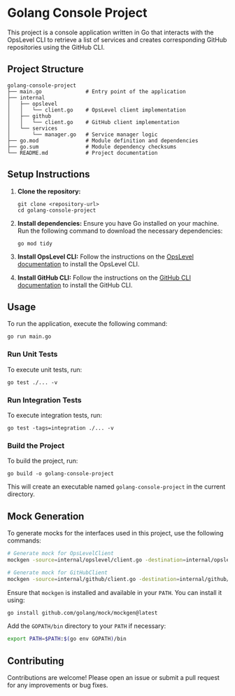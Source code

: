 # Golang Console Project

This project is a console application written in Go that interacts with the OpsLevel CLI to retrieve a list of services and creates corresponding GitHub repositories using the GitHub CLI.

## Project Structure

```
golang-console-project
├── main.go              # Entry point of the application
├── internal
│   ├── opslevel
│   │   └── client.go    # OpsLevel client implementation
│   ├── github
│   │   └── client.go    # GitHub client implementation
│   └── services
│       └── manager.go   # Service manager logic
├── go.mod               # Module definition and dependencies
├── go.sum               # Module dependency checksums
└── README.md            # Project documentation
```

## Setup Instructions

1. **Clone the repository:**
   ```
   git clone <repository-url>
   cd golang-console-project
   ```

2. **Install dependencies:**
   Ensure you have Go installed on your machine. Run the following command to download the necessary dependencies:
   ```
   go mod tidy
   ```

3. **Install OpsLevel CLI:**
   Follow the instructions on the [OpsLevel documentation](https://opslevel.com/docs) to install the OpsLevel CLI.

4. **Install GitHub CLI:**
   Follow the instructions on the [GitHub CLI documentation](https://cli.github.com/) to install the GitHub CLI.

## Usage

To run the application, execute the following command:
```
go run main.go
```

### Run Unit Tests

To execute unit tests, run:
```
go test ./... -v
```

### Run Integration Tests

To execute integration tests, run:
```
go test -tags=integration ./... -v
```

### Build the Project

To build the project, run:
```
go build -o golang-console-project
```

This will create an executable named `golang-console-project` in the current directory.

## Mock Generation

To generate mocks for the interfaces used in this project, use the following commands:

```bash
# Generate mock for OpsLevelClient
mockgen -source=internal/opslevel/client.go -destination=internal/opslevel/mocks/mock_client.go -package=mocks

# Generate mock for GitHubClient
mockgen -source=internal/github/client.go -destination=internal/github/mocks/mock_client.go -package=mocks
```

Ensure that `mockgen` is installed and available in your `PATH`. You can install it using:

```bash
go install github.com/golang/mock/mockgen@latest
```

Add the `GOPATH/bin` directory to your `PATH` if necessary:

```bash
export PATH=$PATH:$(go env GOPATH)/bin
```

## Contributing

Contributions are welcome! Please open an issue or submit a pull request for any improvements or bug fixes.